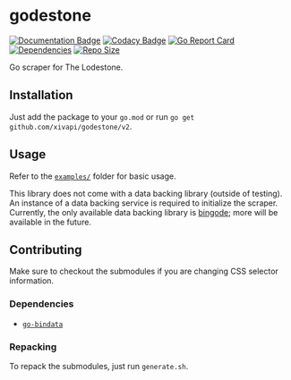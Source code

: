 # godestone

[![Documentation Badge](https://img.shields.io/badge/docs-pkg.go.dev-007D9C)](https://pkg.go.dev/github.com/xivapi/godestone/v2)
[![Codacy Badge](https://api.codacy.com/project/badge/Grade/28006e7fe175446db0fd8d38c92795b7)](https://app.codacy.com/gh/karashiiro/godestone?utm_source=github.com&utm_medium=referral&utm_content=karashiiro/godestone&utm_campaign=Badge_Grade)
[![Go Report Card](https://goreportcard.com/badge/github.com/xivapi/godestone/v2)](https://goreportcard.com/report/github.com/xivapi/godestone/v2)
[![Dependencies](https://img.shields.io/librariesio/github/xivapi/godestone)](https://libraries.io/github/xivapi/godestone)
[![Repo Size](https://img.shields.io/github/repo-size/xivapi/godestone)](https://github.com/xivapi/godestone)

Go scraper for The Lodestone.

## Installation
Just add the package to your `go.mod` or run `go get github.com/xivapi/godestone/v2`.

## Usage
Refer to the [`examples/`](examples) folder for basic usage.

This library does not come with a data backing library (outside of testing). An instance of a data backing service is required to initialize the scraper.
Currently, the only available data backing library is [bingode](https://github.com/karashiiro/bingode); more will be available in the future.

## Contributing
Make sure to checkout the submodules if you are changing CSS selector information.

### Dependencies
  * [`go-bindata`](https://github.com/go-bindata/go-bindata)

### Repacking
To repack the submodules, just run `generate.sh`.
